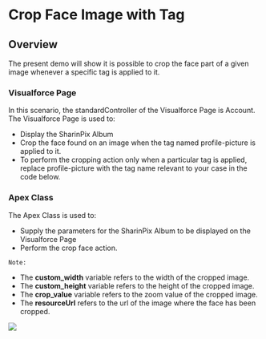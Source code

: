 # Crop Face Image with Tag

## Overview

The present demo will show it is possible to crop the face part of a given image whenever a specific tag is applied to it.

### Visualforce Page

In this scenario, the standardController of the Visualforce Page is Account. The Visualforce Page is used to: 
- Display the SharinPix Album
- Crop the face found on an image when the tag named profile-picture is applied to it.
- To perform the cropping action only when a particular tag is applied, replace profile-picture with the tag name relevant to your case in the code below.  

### Apex Class

The Apex Class is used to:
- Supply the parameters for the SharinPix Album to be displayed on the Visualforce Page
- Perform the crop face action.

`Note:` 
- The **custom_width** variable refers to the width of the cropped image.
- The **custom_height** variable refers to the height of the cropped image.
- The **crop_value**  variable refers to the zoom value of the cropped image.
- The **resourceUrl** refers to the url of the image where the face has been cropped.

[<img src="https://raw.githubusercontent.com/afawcett/githubsfdeploy/master/deploy.png">](https://githubsfdeploy.herokuapp.com?owner=sharinpix&repo=demo-apex&ref=face-crop-demo)